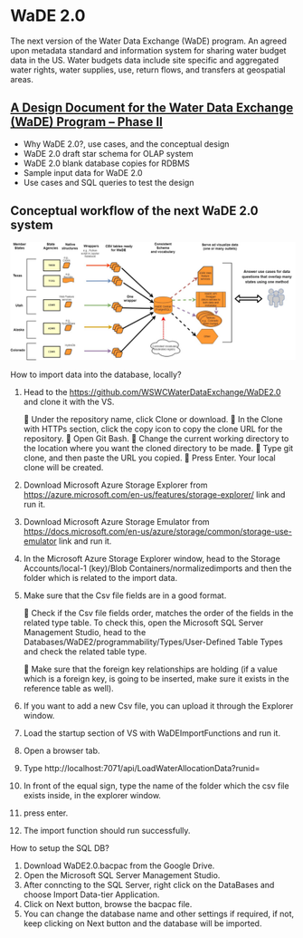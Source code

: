# WaDE 2.0 
The next version of the Water Data Exchange (WaDE) program. An agreed upon metadata standard and information system for sharing water budget data in the US. Water budgets data include site specific and aggregated water rights, water supplies, use, return flows, and transfers at geospatial areas. 


## [A Design Document for the Water Data Exchange (WaDE) Program – Phase II](https://github.com/WSWCWaterDataExchange/WaDE2.0/tree/master/Design_docs)   
* Why WaDE 2.0?, use cases, and the conceptual design    
* WaDE 2.0 draft star schema for OLAP system   
* WaDE 2.0 blank database copies for RDBMS   
* Sample input data for WaDE 2.0   
* Use cases and SQL queries to test the design

## Conceptual workflow of the next WaDE 2.0 system
![](https://github.com/WSWCWaterDataExchange/WaDE2.0/blob/master/Design_docs/Diagrams/WaDE_workflow.jpg)


How to import data into the database, locally?
1.	Head to the https://github.com/WSWCWaterDataExchange/WaDE2.0 and clone it with the VS.

		Under the repository name, click Clone or download.
		In the Clone with HTTPs section, click the copy icon to copy the clone URL for the repository.
		Open Git Bash.
		Change the current working directory to the location where you want the cloned directory to be made.
		Type git clone, and then paste the URL you copied.
		Press Enter. Your local clone will be created.

2.	Download Microsoft Azure Storage Explorer from https://azure.microsoft.com/en-us/features/storage-explorer/ link and run it.
3.	Download Microsoft Azure Storage Emulator from https://docs.microsoft.com/en-us/azure/storage/common/storage-use-emulator link and run it.
4.	In the Microsoft Azure Storage Explorer window, head to the Storage Accounts/local-1 (key)/Blob Containers/normalizedimports and then the folder which is related to the import data.
5.	Make sure that the Csv file fields are in a good format. 

		Check if the Csv file fields order, matches the order of the fields in the related type table. 
		To check this, open the Microsoft SQL Server Management Studio, head to the Databases/WaDE2/programmability/Types/User-Defined Table Types and check the related table type.

		Make sure that the foreign key relationships are holding (if a value which is a foreign key, is going to be inserted, make sure it exists in the reference table as well).

6.	If you want to add a new Csv file, you can upload it through the Explorer window.
7.	Load the startup section of VS with WaDEImportFunctions and run it.
8.	Open a browser tab.
9.	Type http://localhost:7071/api/LoadWaterAllocationData?runid=   
10.	In front of the equal sign, type the name of the folder which the csv file exists inside, in the explorer window.
11.	press enter.
12.	The import function should run successfully. 


How to setup the SQL DB?

1. Download WaDE2.0.bacpac from the Google Drive.
2. Open the Microsoft SQL Server Management Studio.
3. After conncting to the SQL Server, right click on the DataBases and choose Import Data-tier Application.
4. Click on Next button, browse the bacpac file.
5. You can change the database name and other settings if required, if not, keep clicking on Next button and the database will be imported.






